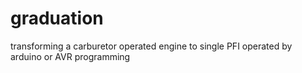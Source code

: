 # graduation
transforming a carburetor operated engine to single PFI operated by arduino or  AVR programming 
